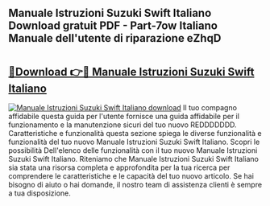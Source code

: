 ## Manuale Istruzioni Suzuki Swift Italiano Download gratuit PDF - Part-7ow Italiano Manuale dell'utente di riparazione eZhqD

# <h2><a href="http://dffgzn.blite.top/?on=Manuale+Istruzioni+Suzuki+Swift+Italiano">🔗Download 👉🔴 Manuale Istruzioni Suzuki Swift Italiano</a></h2>

[![Manuale Istruzioni Suzuki Swift Italiano download](https://i.imgur.com/lujVjoI.png)](http://dffgzn.blite.top/?on=Manuale+Istruzioni+Suzuki+Swift+Italiano)
Il tuo compagno affidabile questa guida per l'utente fornisce una guida affidabile per il funzionamento e la manutenzione sicuri del tuo nuovo REDDDDDDD. Caratteristiche e funzionalità questa sezione spiega le diverse funzionalità e funzionalità del tuo nuovo Manuale Istruzioni Suzuki Swift Italiano. Scopri le possibilità Dell'elenco delle funzionalità con il tuo nuovo Manuale Istruzioni Suzuki Swift Italiano. Riteniamo che Manuale Istruzioni Suzuki Swift Italiano sia stata una risorsa completa e approfondita per la tua ricerca per comprendere le caratteristiche e le capacità del tuo nuovo articolo. Se hai bisogno di aiuto o hai domande, il nostro team di assistenza clienti è sempre a tua disposizione.

